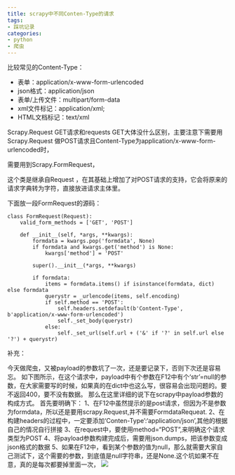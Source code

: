 ```yaml
---
title: scrapy中不同Conten-Type的请求
tags: 
- 踩坑记录
categories:
- python
- 爬虫
---
```


比较常见的Content-Type：

- 表单：application/x-www-form-urlencoded
- json格式：application/json
- 表单/上传文件：multipart/form-data
- xml文件标记：application/xml;
- HTML文档标记：text/xml

Scrapy.Request GET请求和requests GET大体没什么区别，主要注意下需要用Scrapy.Request 做POST请求且Content-Type为application/x-www-form-urlencoded时，

需要用到Scrapy.FormRequest，

这个类是继承自Request ，在其基础上增加了对POST请求的支持，它会将原来的请求字典转为字符，直接放进请求主体里。



下面放一段FormRequest的源码：

```
class FormRequest(Request):
    valid_form_methods = ['GET', 'POST']

    def __init__(self, *args, **kwargs):
        formdata = kwargs.pop('formdata', None)
        if formdata and kwargs.get('method') is None:
            kwargs['method'] = 'POST'

        super().__init__(*args, **kwargs)

        if formdata:
            items = formdata.items() if isinstance(formdata, dict) else formdata
            querystr = _urlencode(items, self.encoding)
            if self.method == 'POST':
                self.headers.setdefault(b'Content-Type', b'application/x-www-form-urlencoded')
                self._set_body(querystr)
            else:
                self._set_url(self.url + ('&' if '?' in self.url else '?') + querystr)
```



补充：

今天做爬虫，又被payload的参数坑了一次，还是要记录下，否则下次还是容易忘。
如下图所示，在这个请求中，payload中有个参数在F12中有个‘str’=null的参数，在大家需要写的时候，如果真的在dict中也这么写，很容易会出现问题的。要不返回400，要不没有数据。
那么在这里详细的说下在scrapy中payload参数的构成方式。
首先要明确下：
1、在F12中虽然提示的是post请求，但因为不是参数为formdata，所以还是要用scrapy.Request,并不需要FormdataRequeat.
2、在构建headers的过程中，一定要添加‘Conten-Type’:‘application/json’,其他的根据自己的情况自行拼接
3、在request中，要使用method=“POST”,来明确这个请求类型为POST
4、将payload参数构建完成后，需要用json.dumps，把该参数变成json格式的数据
5、如果在F12中，看到某个参数的值为null，那么就需要大家自己测试下，这个需要的参数，到底值是null字符串，还是None.这个坑如果不在意，真的是每次都要掉里面一次，
![](https://wordpress-1308610994.cos.ap-nanjing.myqcloud.com/img/20220809182508.png)



​	